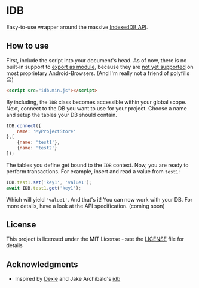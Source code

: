 # IDB
Easy-to-use wrapper around the massive [IndexedDB API](https://developer.mozilla.org/de/docs/IndexedDB).

## How to use
First, include the script into your document's head. As of now, there is no built-in support to [export as module](https://developer.mozilla.org/de/docs/Web/JavaScript/Reference/Statements/export), because they are [not yet supported](https://caniuse.com/#feat=es6-module) on most proprietary Android-Browsers. (And I'm really not a friend of polyfills :wink:)
```html
<script src="idb.min.js"></script>
```

By including, the `IDB` class becomes accessible within your global scope.
Next, connect to the DB you want to use for your project. Choose a name and setup the tables your DB should contain.
```javascript
IDB.connect({
	name: 'MyProjectStore'
},[
	{name: 'test1'},
	{name: 'test2'}
]);
```

The tables you define get bound to the `IDB` context. Now, you are ready to perform transactions. For example, insert and read a value from `test1`:
```javascript
IDB.test1.set('key1', 'value1');
await IDB.test1.get('key1');
```

Which will yield `'value1'`. And that's it! You can now work with your DB.
For more details, have a look at the API specification. (coming soon)

## License
This project is licensed under the MIT License - see the [LICENSE](LICENSE) file for details

## Acknowledgments
* Inspired by [Dexie](http://dexie.org/) and Jake Archibald's [idb](https://github.com/jakearchibald/idb)
